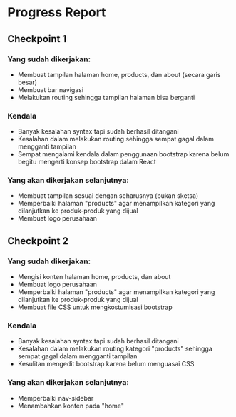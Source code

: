 # Progress Report

## Checkpoint 1
### Yang sudah dikerjakan:
* Membuat tampilan halaman home, products, dan about (secara garis besar)
* Membuat bar navigasi
* Melakukan routing sehingga tampilan halaman bisa berganti

### Kendala
* Banyak kesalahan syntax tapi sudah berhasil ditangani
* Kesalahan dalam melakukan routing sehingga sempat gagal dalam mengganti tampilan
* Sempat mengalami kendala dalam penggunaan bootstrap karena belum begitu mengerti konsep bootstrap dalam React

### Yang akan dikerjakan selanjutnya:
* Membuat tampilan sesuai dengan seharusnya (bukan sketsa)
* Memperbaiki halaman "products" agar menampilkan kategori yang dilanjutkan ke produk-produk yang dijual
* Membuat logo perusahaan

## Checkpoint 2
### Yang sudah dikerjakan:
* Mengisi konten halaman home, products, dan about
* Membuat logo perusahaan
* Memperbaiki halaman "products" agar menampilkan kategori yang dilanjutkan ke produk-produk yang dijual
* Membuat file CSS untuk mengkostumisasi bootstrap

### Kendala
* Banyak kesalahan syntax tapi sudah berhasil ditangani
* Kesalahan dalam melakukan routing kategori "products" sehingga sempat gagal dalam mengganti tampilan
* Kesulitan mengedit bootstrap karena belum menguasai CSS

### Yang akan dikerjakan selanjutnya:
* Memperbaiki nav-sidebar
* Menambahkan konten pada "home"